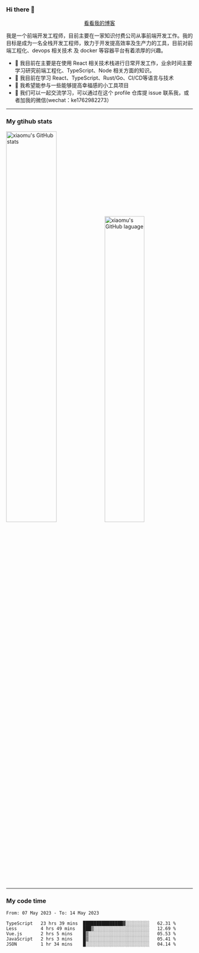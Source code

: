 ### Hi there 👋

<p align="center">
  <a href="https://blog.realjacket.site/">看看我的博客</a>
</p>

我是一个前端开发工程师，目前主要在一家知识付费公司从事前端开发工作。我的目标是成为一名全栈开发工程师，致力于开发提高效率及生产力的工具，目前对前端工程化、devops 相关技术 及 docker 等容器平台有着浓厚的兴趣。

- 🔭 我目前在主要是在使用 React 相关技术栈进行日常开发工作，业余时间主要学习研究前端工程化、TypeScript、Node 相关方面的知识。
- 🌱 我目前在学习 React、TypeScript、Rust/Go、CI/CD等语言与技术
- 👯 我希望能参与一些能够提高幸福感的小工具项目
- 💬 我们可以一起交流学习，可以通过在这个 profile 仓库提 issue 联系我，或者加我的微信(wechat：ke1762982273）

***

### My gtihub stats

<a><img src="https://github-readme-stats-git-masterrstaa-rickstaa.vercel.app/api?username=real-jacket&&show_icons=true" title="xiaomu's GitHub stats" alt="xiaomu's GitHub stats" style="width:52%;"/></a>
<a><img src="https://github-readme-stats-git-masterrstaa-rickstaa.vercel.app/api/top-langs/?username=real-jacket&layout=compact" title="xiaomu's GitHub laguage" alt="xiaomu's GitHub laguage" style="width:46%;"/><a/>

***

### My code time

<!--START_SECTION:waka-->

```text
From: 07 May 2023 - To: 14 May 2023

TypeScript   23 hrs 39 mins  ███████████████▓░░░░░░░░░   62.31 %
Less         4 hrs 49 mins   ███▒░░░░░░░░░░░░░░░░░░░░░   12.69 %
Vue.js       2 hrs 5 mins    █▒░░░░░░░░░░░░░░░░░░░░░░░   05.53 %
JavaScript   2 hrs 3 mins    █▒░░░░░░░░░░░░░░░░░░░░░░░   05.41 %
JSON         1 hr 34 mins    █░░░░░░░░░░░░░░░░░░░░░░░░   04.14 %
```

<!--END_SECTION:waka-->
